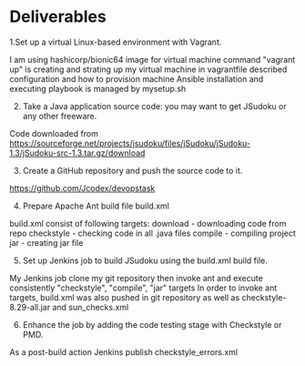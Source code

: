 # Deliverables

1.Set up a virtual Linux-based environment with Vagrant.
  
I am using hashicorp/bionic64 image for virtual machine
command "vagrant up" is creating and strating up my virtual machine
in vagrantfile described configuration and how to provision machine
Ansible installation and executing playbook is managed by mysetup.sh 

2.	Take a Java application source code: you may want to get JSudoku or any other freeware.

Code downloaded from https://sourceforge.net/projects/jsudoku/files/jSudoku/jSudoku-1.3/jSudoku-src-1.3.tar.gz/download
  
3.	Create a GitHub repository and push the source code to it.

https://github.com/Jcodex/devopstask
  
4.	Prepare Apache Ant build file build.xml

build.xml consist of following targets:
  download - downloading code from repo
  checkstyle - checking code in all .java files
  compile - compiling project
  jar - creating jar file

5.	Set up Jenkins job to build JSudoku using the build.xml build file.

My Jenkins job clone my git repository then invoke ant and execute consistently "checkstyle", "compile", "jar" targets
In order to invoke ant targets, build.xml was also pushed in git repository as well as checkstyle-8.29-all.jar and sun_checks.xml
  
6.	Enhance the job by adding the code testing stage with Checkstyle or PMD.

As a post-build action Jenkins publish checkstyle_errors.xml
